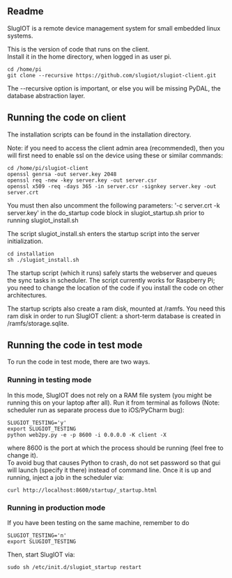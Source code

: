 ## Readme

SlugIOT is a remote device management system for small embedded linux systems.

This is the version of code that runs on the client.  
Install it in the home directory, when logged in as user pi.
    
    cd /home/pi
    git clone --recursive https://github.com/slugiot/slugiot-client.git

The --recursive option is important, or else you will be missing PyDAL, the database abstraction layer. 

## Running the code on client

The installation scripts can be found in the installation directory.

Note: if you need to access the client admin area (recommended), then you 
will first need to enable ssl on the device using these or similar commands:
    
    cd /home/pi/slugiot-client
    openssl genrsa -out server.key 2048
    openssl req -new -key server.key -out server.csr
    openssl x509 -req -days 365 -in server.csr -signkey server.key -out server.crt

You must then also uncomment the following parameters: '-c server.crt -k server.key'
in the do_startup code block in slugiot_startup.sh prior to running slugiot_install.sh

The script slugiot_install.sh enters the startup script into the server initialization.

    cd installation
    sh ./slugiot_install.sh
    
The startup script (which it runs) safely starts the webserver and queues the 
sync tasks in scheduler.  The script currently works for Raspberry Pi; you 
need to change the location of the code if you install the code on other architectures. 

The startup scripts also create a ram disk, mounted at /ramfs. 
You need this ram disk in order to run SlugIOT client: a short-term database is created
in /ramfs/storage.sqlite. 

## Running the code in test mode

To run the code in test mode, there are two ways. 

### Running in testing mode

In this mode, SlugIOT does not rely on a RAM file system (you might be running this on
your laptop after all).  Run it from terminal as follows (Note: scheduler run 
as separate process due to iOS/PyCharm bug):

    SLUGIOT_TESTING='y'
    export SLUGIOT_TESTING
    python web2py.py -e -p 8600 -i 0.0.0.0 -K client -X 
    
where 8600 is the port at which the process should be running (feel free to change it).  
To avoid bug that causes Python to crash, do not set password so that gui will launch (specify
it there) instead of command line.  Once it is up and running, inject a job in the scheduler via:

    curl http://localhost:8600/startup/_startup.html

### Running in production mode

If you have been testing on the same machine, remember to do

    SLUGIOT_TESTING='n'
    export SLUGIOT_TESTING
    
Then, start SlugIOT via:

    sudo sh /etc/init.d/slugiot_startup restart

